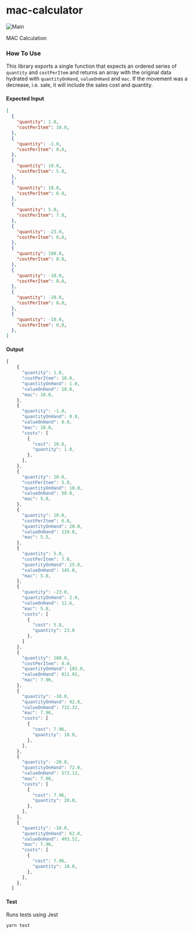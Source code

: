 # mac-calculator
![Main](https://github.com/milarze/mac-calculator/actions/workflows/node.js.yml/badge.svg)

MAC Calculation

### How To Use
This library exports a single function that expects an ordered series of `quantity` and `costPerItem` and returns an array with the original data hydrated with `quantityOnHand`, `valueOnHand` and `mac`. If the movement was a decrease, i.e. sale, it will include the sales cost and quantity.
#### Expected Input
```json
[
  {
    "quantity": 1.0,
    "costPerItem": 10.0,
  },
  {
    "quantity": -1.0,
    "costPerItem": 0.0,
  },
  {
    "quantity": 10.0,
    "costPerItem": 5.0,
  },
  {
    "quantity": 10.0,
    "costPerItem": 6.0,
  },
  {
    "quantity": 5.0,
    "costPerItem": 7.0,
  },
  {
    "quantity": -23.0,
    "costPerItem": 0.0,
  },
  {
    "quantity": 100.0,
    "costPerItem": 8.0,
  },
  {
    "quantity": -10.0,
    "costPerItem": 0.0,
  },
  {
    "quantity": -20.0,
    "costPerItem": 0.0,
  },
  {
    "quantity": -10.0,
    "costPerItem": 0.0,
  },
]
```

#### Output
```javascript
[
    {
      "quantity": 1.0,
      "costPerItem": 10.0,
      "quantityOnHand": 1.0,
      "valueOnHand": 10.0,
      "mac": 10.0,
    },
    {
      "quantity": -1.0,
      "quantityOnHand": 0.0,
      "valueOnHand": 0.0,
      "mac": 10.0,
      "costs": [
        {
          "cost": 10.0,
          "quantity": 1.0,
        },
      ],
    },
    {
      "quantity": 10.0,
      "costPerItem": 5.0,
      "quantityOnHand": 10.0,
      "valueOnHand": 50.0,
      "mac": 5.0,
    },
    {
      "quantity": 10.0,
      "costPerItem": 6.0,
      "quantityOnHand": 20.0,
      "valueOnHand": 110.0,
      "mac": 5.5,
    },
    {
      "quantity": 5.0,
      "costPerItem": 7.0,
      "quantityOnHand": 25.0,
      "valueOnHand": 145.0,
      "mac": 5.8,
    },
    {
      "quantity": -23.0,
      "quantityOnHand": 2.0,
      "valueOnHand": 11.6,
      "mac": 5.8,
      "costs": [
        {
          "cost": 5.8,
          "quantity": 23.0
        },
      ]
    },
    {
      "quantity": 100.0,
      "costPerItem": 8.0,
      "quantityOnHand": 102.0,
      "valueOnHand": 811.92,
      "mac": 7.96,
    },
    {
      "quantity": -10.0,
      "quantityOnHand": 92.0,
      "valueOnHand": 732.32,
      "mac": 7.96,
      "costs": [
        {
          "cost": 7.96,
          "quantity": 10.0,
        },
      ],
    },
    {
      "quantity": -20.0,
      "quantityOnHand": 72.0,
      "valueOnHand": 573.12,
      "mac": 7.96,
      "costs": [
        {
          "cost": 7.96,
          "quantity": 20.0,
        },
      ],
    },
    {
      "quantity": -10.0,
      "quantityOnHand": 62.0,
      "valueOnHand": 493.52,
      "mac": 7.96,
      "costs": [
        {
          "cost": 7.96,
          "quantity": 10.0,
        },
      ],
    },
  ]
```

#### Test
Runs tests using Jest
```
yarn test
```
